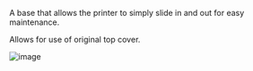 A base that allows the printer to simply slide in and out for easy maintenance.

Allows for use of original top cover.






![image](https://user-images.githubusercontent.com/99375733/153336912-83c9d6bb-493d-48aa-93b1-9bae1630716c.png)
